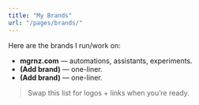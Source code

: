 ```yaml
---
title: "My Brands"
url: "/pages/brands/"
---
```


Here are the brands I run/work on:

- **mgrnz.com** — automations, assistants, experiments.
- **(Add brand)** — one-liner.
- **(Add brand)** — one-liner.

> Swap this list for logos + links when you’re ready.
